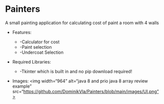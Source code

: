 # Painters
A small painting application for calculating cost of paint a room with 4 walls
* Features:
  * -Calculator for cost
  * -Paint selection
  * -Undercoat Selection

* Required Libraries:
  * -Tkinter which is built in and no pip download required!
* Images:
<img width=“964” alt=“java 8 and prio java 8  array review example” src=“https://github.com/DominikVla/Painters/blob/main/images/UI.png”>
